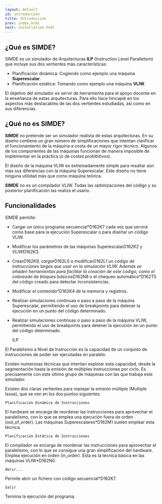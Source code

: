 ```yaml
---
layout: default
id: introduccion
title: Introducción
prev: index.html
next: installation.html
---
```


## ¿Qué es SIMDE?

SIMDE es un simulador de Arquitecturas **ILP** (Instruction Level Parallelism) que incluye sus dos vertientes más características: 
* Planificación dinámica: Cogiendo como ejemplo una máquina **Superescalar**.
* Planificación estática: Tomando como ejemplo una máquina **VLIW**.

El objetivo del simulador es servir de herramienta para el apoyo docente en la enseñanza de estas arquitecturas. Para ello hace hincapié en los aspectos más destacables de las dos vertientes estudiadas, así como en sus diferencias.

## ¿Qué no es SIMDE?

**SIMDE** no pretende ser un simulador realista de estas arquitecturas. En su diseño contiene un gran número de simplificaciones que intentan clarificar el funcionamiento de la máquina a costa de un mayor rigor técnico. Algunos de los componentes de las máquinas funcionan de manera imposible de implementar en la práctica (o de costes prohibitivos). 

El diseño de la máquina VLIW es extremadamente simple para resaltar aún más sus diferencias con la máquina Superescalar. Este diseño no tiene ninguna utilidad más que como máquina teórica.

**SIMDE** no es un compilador VLIW. Todas las optimizaciones del código y su posterior planificación las realiza el usario.

## Funcionalidades

SIMDE permite:

* Cargar un único programa secuencial*D162K7 cada vez que servirá como base para la ejecución Superescalar o para diseñar un código VLIW.

* Modificar los parámetros de las máquinas Superescalar*D162K2 y VLIW*D162K3.

* Crear*D162K9, cargar*D162L0 o modificar*D162L1 un código de instrucciones largas que usar en la simulación VLIW. Además se añaden herramientas para facilitar la creación de este código, como el coloreado de bloques básicos*D162N8 o el chequeo automático*D162T5 del código creado para detectar inconsistencias.

* Modificar el contenido*D162K4 de la memoria y registros.

* Realizar simulaciones continuas o paso a paso de la máquina Superescalar, permitiendo el uso de breakpoints para detener la ejecución en un punto del código determinado.

* Realizar simulaciones continuas o paso a paso de la máquina VLIW, permitiendo el uso de breakpoints para detener la ejecución en un punto del código determinado.

	ILP

El Paralelismo a Nivel de Instrucción es la capacidad de un conjunto de instrucciones de poder ser ejecutadas en paralelo.

Existen numerosas técnicas que intentan explotar esta capacidad, desde la segmentación hasta la emisión de múltiples instrucciones por ciclo. Es precisamente con este último grupo de máquinas con las que trabaja este simulador.

Existen dos claras vertientes para manejar la emisión múltiple (Multiple Issue), que se ven en los dos puntos siguientes.


	Planificación Dinámica de Instrucciones

El hardware se encarga de reordenar las instrucciones para aprovechar el paralelismo, con lo que se emplea una ejecución fuera de orden (out_of_order). Las máquinas Superescalares*D162M1 suelen emplear esta técnica. 


	Planificación Estática de Instrucciones

El compilador se encarga de reordenar las instrucciones para aprovechar el paralelismo, con lo que se consigue una gran simplificación del hardware. Emplea ejecución en orden (in_order). Esta es la técnica básica en las máquinas VLIW*D162N0.

	Abrir...

Permite abrir un fichero con código secuencial*D162K7.


	Salir

Termina la ejecución del programa.
